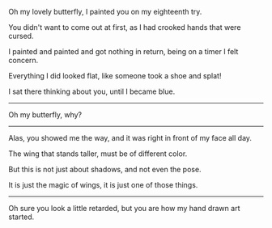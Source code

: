 Oh my lovely butterfly,
I painted you on my eighteenth try.

You didn't want to come out at first,
as I had crooked hands that were cursed.

I painted and painted and got nothing in return,
being on a timer I felt concern.

Everything I did looked flat,
like someone took a shoe and splat!

I sat there thinking about you,
until I became blue.

---

Oh my butterfly,
why?

---

Alas, you showed me the way,
and it was right in front of my face all day.

The wing that stands taller,
must be of different color.

But this is not just about shadows,
and not even the pose.

It is just the magic of wings,
it is just one of those things.

---

Oh sure you look a little retarded,
but you are how my hand drawn art started.
